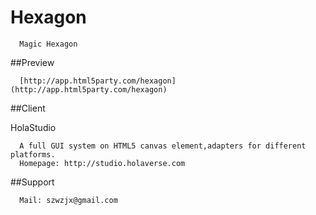 # Hexagon

      Magic Hexagon

##Preview

      [http://app.html5party.com/hexagon](http://app.html5party.com/hexagon)

##Client

  HolaStudio 
      
      A full GUI system on HTML5 canvas element,adapters for different platforms.
      Homepage: http://studio.holaverse.com

##Support

      Mail: szwzjx@gmail.com
